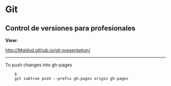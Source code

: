 # Git

## Control de versiones para profesionales

**View:**

http://Mgldvd.github.io/git-presentation/


-----

To push changes into gh-pages

```
    $
    git subtree push --prefix gh-pages origin gh-pages 
```
